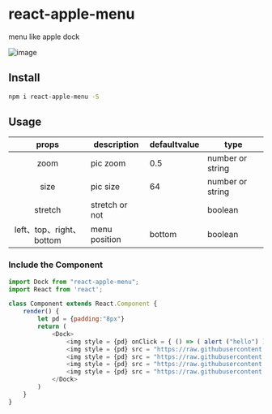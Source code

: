 # react-apple-menu

menu like apple dock

![image](https://raw.githubusercontent.com/Sherryer/Sherry-npm/master/static/images/show-react-apple-menu.gif)

## Install
```sh
npm i react-apple-menu -S
```
## Usage

| props | description | defaultvalue | type |
| :---: | --- | --- | --- |
| zoom | pic zoom | 0.5 | number or string |
| size | pic size | 64 | number or string |
| stretch | stretch or not |  | boolean |
| left、top、right、bottom | menu position | bottom | boolean |


### Include the Component

```js
import Dock from "react-apple-menu";
import React from 'react';

class Component extends React.Component {
    render() {
        let pd = {padding:"8px"}
        return (
            <Dock>
                <img style = {pd} onClick = { () => ( alert ("hello") )}  src="https://raw.githubusercontent.com/Sherryer/Sherry-npm/master/static/images/1.png"/>
                <img style = {pd} src = "https://raw.githubusercontent.com/Sherryer/Sherry-npm/master/static/images/2.png"/>
                <img style = {pd} src = "https://raw.githubusercontent.com/Sherryer/Sherry-npm/master/static/images/3.png"/>
                <img style = {pd} src = "https://raw.githubusercontent.com/Sherryer/Sherry-npm/master/static/images/4.png"/>
                <img style = {pd} src = "https://raw.githubusercontent.com/Sherryer/Sherry-npm/master/static/images/5.png"/>
            </Dock>
		)
	}
}
```
